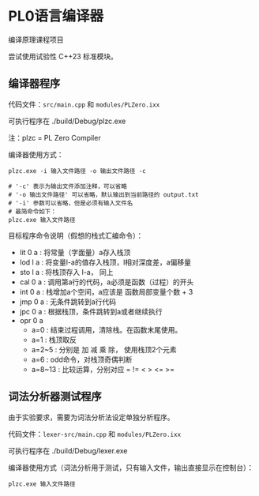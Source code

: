 # PL0语言编译器

编译原理课程项目

尝试使用试验性 C++23 标准模块。

## 编译器程序

代码文件：`src/main.cpp` 和 `modules/PLZero.ixx`

可执行程序在 ./build/Debug/plzc.exe

注：plzc = PL Zero Compiler

编译器使用方式：
```shell
plzc.exe -i 输入文件路径 -o 输出文件路径 -c

# '-c' 表示为输出文件添加注释，可以省略
# '-o 输出文件路径' 可以省略，默认输出到当前路径的 output.txt
# '-i' 参数可以省略，但是必须有输入文件名
# 最简命令如下：
plzc.exe 输入文件路径
```

目标程序命令说明（假想的栈式汇编命令）：
- lit 0 a : 将常量（字面量）a存入栈顶
- lod l a : 将变量l-a的值存入栈顶，l相对深度差，a偏移量
- sto l a : 将栈顶存入 l-a， 同上
- cal 0 a : 调用第a行的代码，a必须是函数（过程）的开头
- int 0 a : 栈增加a个空间，a应该是 函数局部变量个数 + 3
- jmp 0 a : 无条件跳转到a行代码
- jpc 0 a : 根据栈顶，条件跳转到a或者继续执行
- opr 0 a
    - a=0 : 结束过程调用，清除栈。在函数末尾使用。
    - a=1 : 栈顶取反
    - a=2~5 : 分别是 加 减 乘 除， 使用栈顶2个元素
    - a=6 : odd命令，对栈顶奇偶判断
    - a=8~13 : 比较运算，分别对应 = != < > <= >=


## 词法分析器测试程序
由于实验要求，需要为词法分析法设定单独分析程序。

代码文件：`lexer-src/main.cpp` 和 `modules/PLZero.ixx`

可执行程序在 ./build/Debug/lexer.exe

编译器使用方式（词法分析用于测试，只有输入文件，输出直接显示在控制台）：
```shell
plzc.exe 输入文件路径
```
